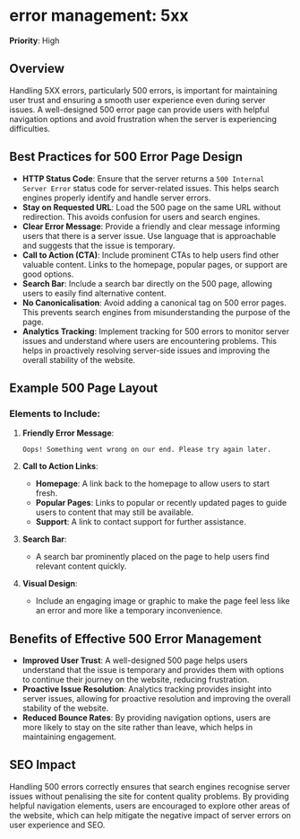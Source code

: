 
# error management: 5xx
**Priority**: High

## Overview

Handling 5XX errors, particularly 500 errors, is important for maintaining user trust and ensuring a smooth user experience even during server issues. A well-designed 500 error page can provide users with helpful navigation options and avoid frustration when the server is experiencing difficulties.

## Best Practices for 500 Error Page Design

- **HTTP Status Code**: Ensure that the server returns a `500 Internal Server Error` status code for server-related issues. This helps search engines properly identify and handle server errors.
- **Stay on Requested URL**: Load the 500 page on the same URL without redirection. This avoids confusion for users and search engines.
- **Clear Error Message**: Provide a friendly and clear message informing users that there is a server issue. Use language that is approachable and suggests that the issue is temporary.
- **Call to Action (CTA)**: Include prominent CTAs to help users find other valuable content. Links to the homepage, popular pages, or support are good options.
- **Search Bar**: Include a search bar directly on the 500 page, allowing users to easily find alternative content.
- **No Canonicalisation**: Avoid adding a canonical tag on 500 error pages. This prevents search engines from misunderstanding the purpose of the page.
- **Analytics Tracking**: Implement tracking for 500 errors to monitor server issues and understand where users are encountering problems. This helps in proactively resolving server-side issues and improving the overall stability of the website.

## Example 500 Page Layout

### Elements to Include:

1. **Friendly Error Message**:
   ```
   Oops! Something went wrong on our end. Please try again later.
   ```

2. **Call to Action Links**:
   - **Homepage**: A link back to the homepage to allow users to start fresh.
   - **Popular Pages**: Links to popular or recently updated pages to guide users to content that may still be available.
   - **Support**: A link to contact support for further assistance.

3. **Search Bar**:
   - A search bar prominently placed on the page to help users find relevant content quickly.

4. **Visual Design**:
   - Include an engaging image or graphic to make the page feel less like an error and more like a temporary inconvenience.

## Benefits of Effective 500 Error Management

- **Improved User Trust**: A well-designed 500 page helps users understand that the issue is temporary and provides them with options to continue their journey on the website, reducing frustration.
- **Proactive Issue Resolution**: Analytics tracking provides insight into server issues, allowing for proactive resolution and improving the overall stability of the website.
- **Reduced Bounce Rates**: By providing navigation options, users are more likely to stay on the site rather than leave, which helps in maintaining engagement.

## SEO Impact

Handling 500 errors correctly ensures that search engines recognise server issues without penalising the site for content quality problems. By providing helpful navigation elements, users are encouraged to explore other areas of the website, which can help mitigate the negative impact of server errors on user experience and SEO.
